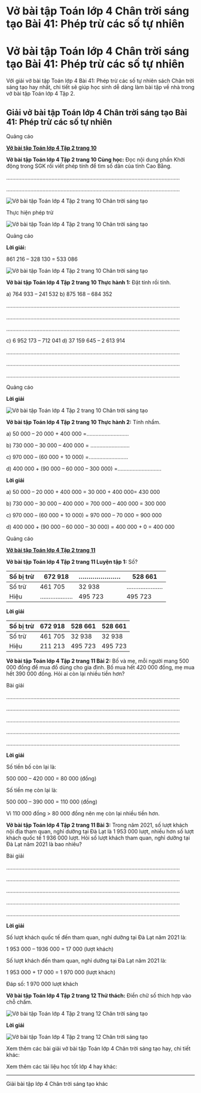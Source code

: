 # Vở bài tập Toán lớp 4 Chân trời sáng tạo Bài 41: Phép trừ các số tự nhiên

# Vở bài tập Toán lớp 4 Chân trời sáng tạo Bài 41: Phép trừ các số tự nhiên

Với giải vở bài tập Toán lớp 4 Bài 41: Phép trừ các số tự nhiên sách Chân trời sáng tạo hay nhất, chi tiết sẽ giúp học sinh dễ dàng làm bài tập về nhà trong vở bài tập Toán lớp 4 Tập 2.

## Giải vở bài tập Toán lớp 4 Chân trời sáng tạo Bài 41: Phép trừ các số tự nhiên

Quảng cáo

[**Vở bài tập Toán lớp 4 Tập 2 trang 10**](https://vietjack.com/vbt-toan-4-ct/vbt-toan-lop-4-tap-2-trang-10-chan-troi.jsp)

**Vở bài tập Toán lớp 4 Tập 2 trang 10 Cùng học:** Đọc nội dung phần Khởi động trong SGK rồi viết phép tính để tìm số dân của tỉnh Cao Bằng.

................................................................................................................... 

................................................................................................................... 

![Vở bài tập Toán lớp 4 Tập 2 trang 10 Chân trời sáng tạo](https://vietjack.com/vbt-toan-4-ct/images/vbt-toan-lop-4-tap-2-trang-10-chan-troi.PNG)

Thực hiện phép trừ

![Vở bài tập Toán lớp 4 Tập 2 trang 10 Chân trời sáng tạo](https://vietjack.com/vbt-toan-4-ct/images/vbt-toan-lop-4-tap-2-trang-10-chan-troi-1.PNG)

Quảng cáo

**Lời giải:**

861 216 – 328 130 = 533 086

![Vở bài tập Toán lớp 4 Tập 2 trang 10 Chân trời sáng tạo](https://vietjack.com/vbt-toan-4-ct/images/vbt-toan-lop-4-tap-2-trang-10-chan-troi-2.PNG)

**Vở bài tập Toán lớp 4 Tập 2 trang 10 Thực hành 1:** Đặt tính rồi tính.

a) 764 933 – 241 532 b) 875 168 – 684 352

................................................................................................................... 

................................................................................................................... 

................................................................................................................... 

c) 6 952 173 – 712 041 d) 37 159 645 – 2 613 914

................................................................................................................... 

................................................................................................................... 

................................................................................................................... 

Quảng cáo

**Lời giải**

![Vở bài tập Toán lớp 4 Tập 2 trang 10 Chân trời sáng tạo](https://vietjack.com/vbt-toan-4-ct/images/vbt-toan-lop-4-tap-2-trang-10-chan-troi-3.PNG)

**Vở bài tập Toán lớp 4 Tập 2 trang 10 Thực hành 2:** Tính nhẩm.

a) 50 000 – 20 000 + 400 000 =............................ 

b) 730 000 – 30 000 – 400 000 = .......................... 

c) 970 000 – (60 000 + 10 000) =.......................... 

d) 400 000 + (90 000 – 60 000 – 300 000) =............................. 

**Lời giải**

a) 50 000 – 20 000 + 400 000 = 30 000 + 400 000= 430 000

b) 730 000 – 30 000 – 400 000 = 700 000 – 400 000 = 300 000

c) 970 000 – (60 000 + 10 000) = 970 000 – 70 000 = 900 000

d) 400 000 + (90 000 – 60 000 – 30 000) = 400 000 + 0 = 400 000

Quảng cáo

[**Vở bài tập Toán lớp 4 Tập 2 trang 11**](https://vietjack.com/vbt-toan-4-ct/vbt-toan-lop-4-tap-2-trang-11-chan-troi.jsp)

**Vở bài tập Toán lớp 4 Tập 2 trang 11 Luyện tập 1:** Số?

Số bị trừ | 672 918 | ………………… | 528 661  
---|---|---|---  
Số trừ | 461 705 | 32 938 | …………………  
Hiệu | ………………. | 495 723 | 495 723  
  
**Lời giải**

Số bị trừ | 672 918 | 528 661 | 528 661  
---|---|---|---  
Số trừ | 461 705 | 32 938 | 32 938  
Hiệu | 211 213 | 495 723 | 495 723  
  
**Vở bài tập Toán lớp 4 Tập 2 trang 11 Bài 2:** Bố và mẹ, mỗi người mang 500 000 đồng để mua đồ dùng cho gia đình. Bố mua hết 420 000 đồng, mẹ mua hết 390 000 đồng. Hỏi ai còn lại nhiều tiền hơn?

Bài giải

................................................................................................................... 

................................................................................................................... 

................................................................................................................... 

................................................................................................................... 

................................................................................................................... 

**Lời giải**

Số tiền bố còn lại là:

500 000 – 420 000 = 80 000 (đồng)

Số tiền mẹ còn lại là:

500 000 – 390 000 = 110 000 (đồng)

Vì 110 000 đồng > 80 000 đồng nên mẹ còn lại nhiều tiền hơn.

**Vở bài tập Toán lớp 4 Tập 2 trang 11 Bài 3:** Trong năm 2021, số lượt khách nội địa tham quan, nghỉ dưỡng tại Đà Lạt là 1 953 000 lượt, nhiều hơn số lượt khách quốc tế 1 936 000 lượt. Hỏi số lượt khách tham quan, nghỉ dưỡng tại Đà Lạt năm 2021 là bao nhiêu?

Bài giải

................................................................................................................... 

................................................................................................................... 

................................................................................................................... 

................................................................................................................... 

................................................................................................................... 

**Lời giải**

Số lượt khách quốc tế đến tham quan, nghỉ dưỡng tại Đà Lạt năm 2021 là:

1 953 000 – 1936 000 = 17 000 (lượt khách)

Số lượt khách đến tham quan, nghỉ dưỡng tại Đà Lạt năm 2021 là:

1 953 000 + 17 000 = 1 970 000 (lượt khách)

Đáp số: 1 970 000 lượt khách

**Vở bài tập Toán lớp 4 Tập 2 trang 12 Thử thách:** Điền chữ số thích hợp vào chỗ chấm.

![Vở bài tập Toán lớp 4 Tập 2 trang 12 Chân trời sáng tạo](https://vietjack.com/vbt-toan-4-ct/images/vbt-toan-lop-4-tap-2-trang-12-chan-troi.PNG)

**Lời giải**

![Vở bài tập Toán lớp 4 Tập 2 trang 12 Chân trời sáng tạo](https://vietjack.com/vbt-toan-4-ct/images/vbt-toan-lop-4-tap-2-trang-12-chan-troi-1.PNG)

Xem thêm các bài giải vở bài tập Toán lớp 4 Chân trời sáng tạo hay, chi tiết khác:

Xem thêm các tài liệu học tốt lớp 4 hay khác:

* * *

Giải bài tập lớp 4 Chân trời sáng tạo khác
